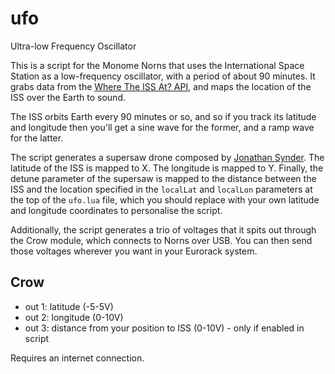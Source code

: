 # ufo

Ultra-low Frequency Oscillator

This is a script for the Monome Norns that uses the International Space Station as a low-frequency oscillator, with a period of about 90 minutes. It grabs data from the [Where The ISS At? API](https://wheretheiss.at/), and maps the location of the ISS over the Earth to sound.

The ISS orbits Earth every 90 minutes or so, and so if you track its latitude and longitude then you'll get a sine wave for the former, and a ramp wave for the latter.

The script generates a supersaw drone composed by [Jonathan Synder](https://llllllll.co/u/jaseknighter/). The latitude of the ISS is mapped to X. The longitude is mapped to Y. Finally, the detune parameter of the supersaw is mapped to the distance between the ISS and the location specified in the `localLat` and `localLon` parameters at the top of the `ufo.lua` file, which you should replace with your own latitude and longitude coordinates to personalise the script.

Additionally, the script generates a trio of voltages that it spits out through the Crow module, which connects to Norns over USB. You can then send those voltages wherever you want in your Eurorack system.

## Crow

- out 1: latitude (-5-5V)
- out 2: longitude (0-10V)
- out 3: distance from your position to ISS (0-10V) - only if enabled in script

Requires an internet connection.
